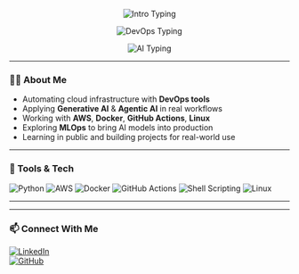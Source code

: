 <p align="center">
  <img src="https://readme-typing-svg.demolab.com?font=Fira+Code&duration=2500&pause=100&color=00C6D7&center=true&vCenter=true&width=700&lines=Hi+there!+I'm+Sasirekha+%F0%9F%91%8B" alt="Intro Typing" />
</p>

<p align="center">
  <img src="https://readme-typing-svg.demolab.com?font=Fira+Code&duration=2500&pause=300&color=00C6D7&center=true&vCenter=true&width=700&lines=DevOps+%26+MLOps+Learner+|+AWS+|+CI%2FCD+|+Docker" alt="DevOps Typing" />
</p>

<p align="center">
  <img src="https://readme-typing-svg.demolab.com?font=Fira+Code&duration=2500&pause=500&color=00C6D7&center=true&vCenter=true&width=700&lines=Building+AI-powered+Automation+with+Generative+%26+Agentic+AI" alt="AI Typing" />
</p>

---

### 👩‍💻 About Me  
-  Automating cloud infrastructure with **DevOps tools**  
-  Applying **Generative AI** & **Agentic AI** in real workflows  
-  Working with **AWS**, **Docker**, **GitHub Actions**, **Linux**  
-  Exploring **MLOps** to bring AI models into production  
-  Learning in public and building projects for real-world use

---

### 🧰 Tools & Tech

![Python](https://img.shields.io/badge/Python-3776AB?style=for-the-badge&logo=python&logoColor=white)
![AWS](https://img.shields.io/badge/AWS-232F3E?style=for-the-badge&logo=amazon-aws&logoColor=white)
![Docker](https://img.shields.io/badge/Docker-2496ED?style=for-the-badge&logo=docker&logoColor=white)
![GitHub Actions](https://img.shields.io/badge/GitHub%20Actions-2088FF?style=for-the-badge&logo=github-actions&logoColor=white)
![Shell Scripting](https://img.shields.io/badge/Shell-Bash-4EAA25?style=for-the-badge&logo=gnubash&logoColor=white)
![Linux](https://img.shields.io/badge/Linux-FCC624?style=for-the-badge&logo=linux&logoColor=black)

---

---

### 📫 Connect With Me  
[![LinkedIn](https://img.shields.io/badge/LinkedIn-blue?style=flat&logo=linkedin&labelColor=blue)](https://www.linkedin.com/in/sasi-rekha-bg)  
[![GitHub](https://img.shields.io/badge/GitHub-black?style=flat&logo=github)](https://github.com/Sasirekha-bg)
